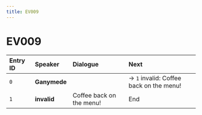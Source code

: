 ```yaml
---
title: EV009
---
```


# EV009


| Entry ID | Speaker | Dialogue | Next |
| :------- | :------ | :------- | :------------ |
| `0` | **Ganymede** |  | → `1` invalid: Coffee back on the menu\! |
| `1` | **invalid** | Coffee back on the menu\! | End |
